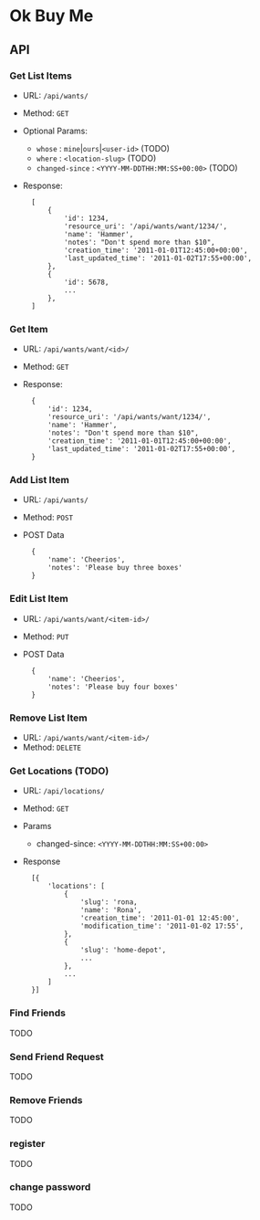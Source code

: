 Ok Buy Me
=========

API
---

### Get List Items

- URL: `/api/wants/`
- Method: `GET`
- Optional Params:

    - `whose` : `mine`|`ours`|`<user-id>` (TODO)
    - `where` : `<location-slug>` (TODO)
    - `changed-since` : `<YYYY-MM-DDTHH:MM:SS+00:00>` (TODO)

- Response:


        [
            {
                'id': 1234,
                'resource_uri': '/api/wants/want/1234/',
                'name': 'Hammer',
                'notes': "Don't spend more than $10",
                'creation_time': '2011-01-01T12:45:00+00:00',
                'last_updated_time': '2011-01-02T17:55+00:00',
            },
            {
                'id': 5678,
                ...
            },
        ]

### Get Item

- URL: `/api/wants/want/<id>/`
- Method: `GET`

- Response:


        {
            'id': 1234,
            'resource_uri': '/api/wants/want/1234/',
            'name': 'Hammer',
            'notes': "Don't spend more than $10",
            'creation_time': '2011-01-01T12:45:00+00:00',
            'last_updated_time': '2011-01-02T17:55+00:00',
        }

### Add List Item

- URL: `/api/wants/`
- Method: `POST`
- POST Data

        {
            'name': 'Cheerios',
            'notes': 'Please buy three boxes'
        }

### Edit List Item

- URL: `/api/wants/want/<item-id>/`
- Method: `PUT`
- POST Data

        {
            'name': 'Cheerios',
            'notes': 'Please buy four boxes'
        }

### Remove List Item

- URL: `/api/wants/want/<item-id>/`
- Method: `DELETE`

### Get Locations (TODO)

- URL: `/api/locations/`
- Method: `GET`
- Params
    - changed-since: `<YYYY-MM-DDTHH:MM:SS+00:00>`
- Response

        [{
            'locations': [
                {
                    'slug': 'rona,
                    'name': 'Rona',
                    'creation_time': '2011-01-01 12:45:00',
                    'modification_time': '2011-01-02 17:55',
                },
                {
                    'slug': 'home-depot',
                    ...
                },
                ...
            ]
        }]


### Find Friends

TODO

### Send Friend Request

TODO

### Remove Friends

TODO

### register

TODO

### change password

TODO
